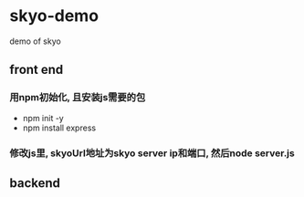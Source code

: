 # skyo-demo
demo of skyo 

## front end
### 用npm初始化,  且安装js需要的包
- npm init -y
- npm install express

### 修改js里, skyoUrl地址为skyo server ip和端口, 然后node  server.js

## backend

